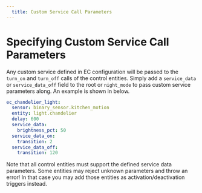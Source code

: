 ```yaml
---
  title: Custom Service Call Parameters
---   
```


# Specifying Custom Service Call Parameters
Any custom service defined in EC configuration will be passed to the `turn_on` and `turn_off` calls of the control entities. Simply add a `service_data` or `service_data_off` field to the root or `night_mode` to pass custom service parameters along. An example is shown in below.

```yaml
ec_chandelier_light:
  sensor: binary_sensor.kitchen_motion
  entity: light.chandelier
  delay: 600
  service_data:
    brightness_pct: 50
  service_data_on: 
    transition: 2
  service_data_off: 
    transition: 120
```      

Note that all control entities must support the defined service data parameters. Some entities may reject unknown parameters and throw an error! In that case you may add those entities as activation/deactivation triggers instead.